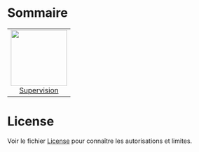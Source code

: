 # Sommaire

<table cellspacing="0" cellpadding="0" style="border-collapse:collapse; margin:auto;">
<tr>
    <td colspan=6 style="text-align: center;">
      <a title="Supervision" href="./Supervision"><img src='./assets/supervision-icon.svg' width="128px"/><br/>Supervision</a>
    </td>
</tr>
</table>

# License
Voir le fichier [License](https://github.com/p-bruno/2TSSI-SISR/blob/main/LICENSE.txt) pour connaître les autorisations et limites.
